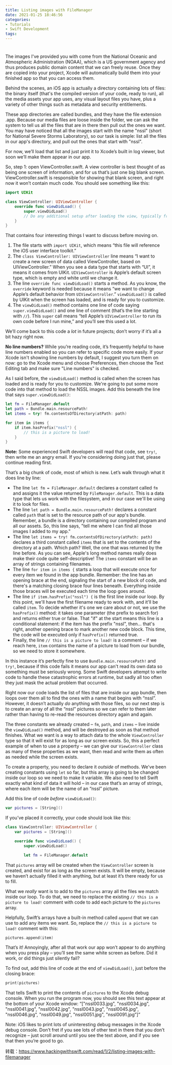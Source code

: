 ```yaml
---
title: Listing images with FileManager
date: 2021-01-25 18:46:56
categories: 
- Tutorials
- Swift Development
tags:
---
```


# 

<!-- more -->

The images I've provided you with come from the National Oceanic and Atmospheric Administration (NOAA), which is a US government agency and thus produces public domain content that we can freely reuse. Once they are copied into your project, Xcode will automatically build them into your finished app so that you can access them.

Behind the scenes, an iOS app is actually a directory containing lots of files: the binary itself (that's the compiled version of your code, ready to run), all the media assets your app uses, any visual layout files you have, plus a variety of other things such as metadata and security entitlements.

These app directories are called bundles, and they have the file extension .app. Because our media files are loose inside the folder, we can ask the system to tell us all the files that are in there then pull out the ones we want. You may have noticed that all the images start with the name "nssl" (short for National Severe Storms Laboratory), so our task is simple: list all the files in our app's directory, and pull out the ones that start with "nssl".

For now, we’ll load that list and just print it to Xcode’s built in log viewer, but soon we’ll make them appear in our app.

So, step 1: open ViewController.swift. A view controller is best thought of as being one screen of information, and for us that’s just one big blank screen. ViewController.swift is responsible for showing that blank screen, and right now it won’t contain much code. You should see something like this:

```swift
import UIKit

class ViewController: UIViewController {
    override func viewDidLoad() {
        super.viewDidLoad()
        // Do any additional setup after loading the view, typically from a nib.
    }
}
```

That contains four interesting things I want to discuss before moving on.

1. The file starts with `import UIKit`, which means “this file will reference the iOS user interface toolkit.”
2. The `class ViewController: UIViewController` line means “I want to create a new screen of data called ViewController, based on UIViewController.” When you see a data type that starts with “UI”, it means it comes from UIKit. `UIViewController` is Apple’s default screen type, which is empty and white until we change it.
3. The line `override func viewDidLoad()` starts a method. As you know, the `override` keyword is needed because it means “we want to change Apple’s default behavior from `UIViewController`.” `viewDidLoad()` is called by UIKit when the screen has loaded, and is ready for you to customize.
4. The `viewDidLoad()` method contains one line of code saying `super.viewDidLoad()` and one line of comment (that’s the line starting with `//`). This `super` call means “tell Apple’s `UIViewController` to run its own code before I run mine,” and you’ll see this used a lot.

We’ll come back to this code a *lot* in future projects; don’t worry if it’s all a bit hazy right now.

**No line numbers?** While you’re reading code, it’s frequently helpful to have line numbers enabled so you can refer to specific code more easily. If your Xcode isn't showing line numbers by default, I suggest you turn them on now: go to the Xcode menu and choose Preferences, then choose the Text Editing tab and make sure "Line numbers" is checked.

As I said before, the `viewDidLoad()` method is called when the screen has loaded and is ready for you to customize. We're going to put some more code into that method to load the NSSL images. Add this beneath the line that says `super.viewDidLoad()`:

```swift
let fm = FileManager.default
let path = Bundle.main.resourcePath!
let items = try! fm.contentsOfDirectory(atPath: path)

for item in items {
    if item.hasPrefix("nssl") {
        // this is a picture to load!
    }
}
```

**Note:** Some experienced Swift developers will read that code, see `try!`, then write me an angry email. If you’re considering doing just that, please continue reading first.

That’s a big chunk of code, most of which is new. Let’s walk through what it does line by line:

- The line `let fm = FileManager.default` declares a constant called `fm` and assigns it the value returned by `FileManager.default`. This is a data type that lets us work with the filesystem, and in our case we'll be using it to look for files.
- The line `let path = Bundle.main.resourcePath!` declares a constant called `path` that is set to the resource path of our app's bundle. Remember, a bundle is a directory containing our compiled program and all our assets. So, this line says, "tell me where I can find all those images I added to my app."
- The line `let items = try! fm.contentsOfDirectory(atPath: path)` declares a third constant called `items` that is set to the contents of the directory at a path. Which path? Well, the one that was returned by the line before. As you can see, Apple's long method names really does make their code quite self-descriptive! The `items` constant will be an array of strings containing filenames.
- The line `for item in items {` starts a loop that will execute once for every item we found in the app bundle. Remember: the line has an opening brace at the end, signaling the start of a new block of code, and there's a matching closing brace four lines beneath. Everything inside those braces will be executed each time the loop goes around.
- The line `if item.hasPrefix("nssl") {` is the first line inside our loop. By this point, we'll have the first filename ready to work with, and it'll be called `item`. To decide whether it's one we care about or not, we use the `hasPrefix()` method: it takes one parameter (the prefix to search for) and returns either true or false. That "if" at the start means this line is a conditional statement: if the item has the prefix "nssl", then… that's right, another opening brace to mark another new code block. This time, the code will be executed only if `hasPrefix()` returned true.
- Finally, the line `// this is a picture to load!` is a comment – if we reach here, `item` contains the name of a picture to load from our bundle, so we need to store it somewhere.

In this instance it’s perfectly fine to use `Bundle.main.resourcePath!` and `try!`, because if this code fails it means our app can't read its own data so something must be seriously wrong. Some Swift developers attempt to write code to handle these catastrophic errors at runtime, but sadly all too often they just mask the actual problem that occurred.

Right now our code loads the list of files that are inside our app bundle, then loops over them all to find the ones with a name that begins with “nssl”. However, it doesn’t actually *do* anything with those files, so our next step is to create an array of all the “nssl” pictures so we can refer to them later rather than having to re-read the resources directory again and again.

The three constants we already created – `fm`, `path`, and `items` – live inside the `viewDidLoad()` method, and will be destroyed as soon as that method finishes. What we want is a way to attach data to the whole `ViewController` type so that it will exist for as long as our screen exists. So, this a perfect example of when to use a property – we can give our `ViewController` class as many of these properties as we want, then read and write them as often as needed while the screen exists.

To create a property, you need to declare it *outside* of methods. We’ve been creating constants using `let` so far, but this array is going to be changed inside our loop so we need to make it variable. We also need to tell Swift exactly what kind of data it will hold – in our case that’s an array of strings, where each item will be the name of an “nssl” picture.

Add this line of code *before* `viewDidLoad()`:

```swift
var pictures = [String]()
```

If you’ve placed it correctly, your code should look like this:

```swift
class ViewController: UIViewController {
    var pictures = [String]()

    override func viewDidLoad() {
        super.viewDidLoad()

        let fm = FileManager.default
```

That `pictures` array will be created when the `ViewController` screen is created, and exist for as long as the screen exists. It will be empty, because we haven’t actually filled it with anything, but at least it’s there ready for us to fill.

What we *really* want is to add to the `pictures` array all the files we match inside our loop. To do that, we need to replace the existing `// this is a picture to load!` comment with code to add each picture to the `pictures` array.

Helpfully, Swift’s arrays have a built-in method called `append` that we can use to add any items we want. So, replace the `// this is a picture to load!` comment with this:

```swift
pictures.append(item)
```

That’s it! Annoyingly, after all that work our app won’t appear to do anything when you press play – you’ll see the same white screen as before. Did it work, or did things just silently fail?

To find out, add this line of code at the end of `viewDidLoad()`, just before the closing brace:

```swift
print(pictures)
```

That tells Swift to print the contents of `pictures` to the Xcode debug console. When you run the program now, you should see this text appear at the bottom of your Xcode window: “["nssl0033.jpg", "nssl0034.jpg", "nssl0041.jpg", "nssl0042.jpg", "nssl0043.jpg", "nssl0045.jpg", "nssl0046.jpg", "nssl0049.jpg", "nssl0051.jpg", "nssl0091.jpg”]”

Note: iOS likes to print lots of uninteresting debug messages in the Xcode debug console. Don’t fret if you see lots of other text in there that you don’t recognize – just scroll around until you see the text above, and if you see that then you’re good to go.



转载：https://www.hackingwithswift.com/read/1/2/listing-images-with-filemanager